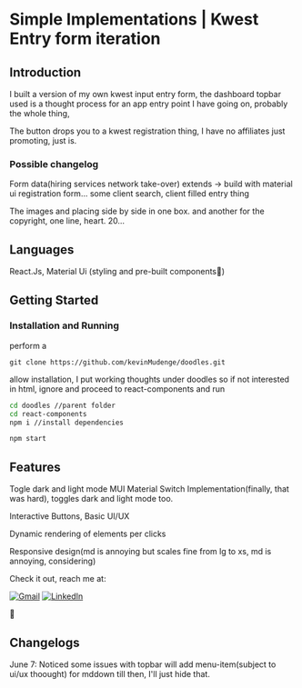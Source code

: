 # Simple Implementations | Kwest Entry form iteration

## Introduction

I built a version of my own kwest input entry form, the dashboard topbar used is a thought process for an app entry point I have going on, probably the whole thing,

The button drops you to a kwest registration thing, I have no affiliates just promoting, just is.

### Possible changelog

Form data(hiring services network take-over) extends -> build with material ui
    registration form...
    some client search, client filled entry thing

The images and placing side by side in one box. and another for the copyright, one line, heart. 20...


## Languages

React.Js, Material Ui (styling and pre-built components🙂)

## Getting Started

### Installation and Running

perform a

```git
git clone https://github.com/kevinMudenge/doodles.git

```

allow installation, I put working thoughts under doodles so if not interested in html, ignore and proceed to react-components and run

```bash | npm
cd doodles //parent folder
cd react-components
npm i //install dependencies

npm start

```

## Features

Togle dark and light mode
MUI Material Switch Implementation(finally, that was hard), toggles dark and light mode too.

Interactive Buttons, Basic UI/UX

Dynamic rendering of elements per clicks

Responsive design(md is annoying but scales fine from lg to xs, md is annoying, considering)

Check it out, reach me at:

[![Gmail](https://img.shields.io/badge/Gmail-D14836?style=for-the-badge&logo=gmail&logoColor=white)](mailto:mudengekevn254@gmail.com)
[![LinkedIn](https://img.shields.io/badge/linkedin-%230077B5.svg?style=for-the-badge&logo=linkedin&logoColor=white)](https://www.linkedin.com/in/kevinMudenge/)

🫡

## Changelogs

June 7: Noticed some issues with topbar will add menu-item(subject to ui/ux thoought) for mddown till then, I'll just hide that.
